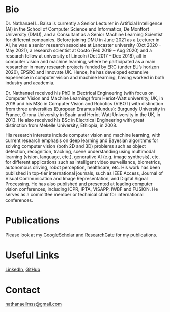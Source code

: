 <!--- ![](./my_photo.jfif) --->
<!--- https://github.com/HugoBlox/theme-academic-cv  --->  
<!--- https://github.com/dmsl/course-responsive-template/tree/master ---> 
<!--- https://github.com/csxmli2016/csxmli2016.github.io --->
<!--- https://github.com/KaiyangZhou/KaiyangZhou.github.io --->
<!--- https://github.com/ZeyuFu/zeyufu.github.io --->
<!---https://github.com/ale152/ale152.github.io --->

  [](./my_photo.jfif)
# Bio
Dr. Nathanael L. Baisa is currently a Senior Lecturer in Artificial Intelligence (AI) in the School of Computer Science and Informatics, De Montfort University (DMU), and a Consultant as a Senior Machine Learning Scientist for different companies. Before joining DMU in June 2021 as a Lecturer in AI, he was a senior research associate at Lancaster university (Oct 2020 – May 2021), a research scientist at Oosto (Feb 2019 – Aug 2020) and a research fellow at university of Lincoln (Oct 2017 – Dec 2018), all in computer vision and machine learning, where he participated as a main researcher in many research projects funded by ERC (under EU’s horizon 2020), EPSRC and Innovate UK. Hence, he has developed extensive experience in computer vision and machine learning, having worked in both industry and academia.

Dr. Nathanael received his PhD in Electrical Engineering (with focus on Computer Vision and Machine Learning) from Heriot-Watt university, UK, in 2018 and his MSc in Computer Vision and Robotics (VIBOT) with distinction from three universities (European Erasmus Mundus): Burgundy University in France, Girona University in Spain and Heriot-Watt University in the UK, in 2013. He also received his BSc in Electrical Engineering with great distinction from Mekelle University, Ethiopia, in 2008.

His research interests include computer vision and machine learning, with current research emphasis on deep learning and Bayesian algorithms for solving computer vision (both 2D and 3D) problems such as object detection, recognition, tracking, scene understanding using multimodal learning (vision, language, etc.), generative AI (e.g. image synthesis), etc. for different applications such as intelligent video surveillance, biometrics, autonomous driving, robot perception, healthcare, etc. His work has been published in top-tier international journals, such as IEEE Access, Journal of Visual Communication and Image Representation, and Digital Signal Processing. He has also published and presented at leading computer vision conferences, including ICPR, IPTA, VISAPP, IWBF and FUSION. He serves as a committee member or technical chair for international conferences.

# Publications
Please look at my [GoogleScholar](https://scholar.google.co.uk/citations?user=EKyk-IwAAAAJ&hl=en) and [ResearchGate](https://www.researchgate.net/profile/Nathanael-L-Baisa-2) for my publications.

# Useful Links
[LinkedIn](https://www.linkedin.com/in/nathanael-l-baisa-phd-53479842/), [GitHub](https://github.com/nathanlem1)

# Contact
nathanaellmss@gmail.com
